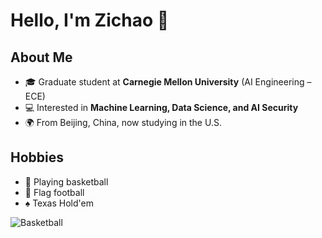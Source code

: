 # Hello, I'm Zichao 👋

## About Me
- 🎓 Graduate student at **Carnegie Mellon University** (AI Engineering – ECE)  
- 💻 Interested in **Machine Learning, Data Science, and AI Security**  
- 🌍 From Beijing, China, now studying in the U.S.  

## Hobbies
- 🏀 Playing basketball  
- 🏈 Flag football  
- ♠️ Texas Hold'em

![Basketball](https://upload.wikimedia.org/wikipedia/commons/7/7a/Basketball.png)
